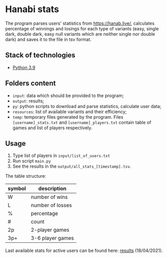 # Hanabi stats

The program parses users' statistics from https://hanab.live/, calculates percentage of winnings and losings for each type of variants (easy, single dark, double dark, easy null variants which are neither single nor double dark) and saves it to the file in tsv format.

## Stack of technologies
- [Python 3.9](https://www.python.org/)

## Folders content
- ```input```: data which should be provided to the program;
- ```output```: results;
- ```py```: python scripts to download and parse statistics, calculate user data;
- ```resources```: list of available variants and their efficiency;
- ```temp```: temporary files generated by the program. Files ```[username]_stats.txt``` and ```[username]_players.txt``` contain table of games and list of players respectively.

## Usage
1. Type list of players in ```input/list_of_users.txt```
2. Run script ```main.py```
3. See the results in the ```output/all_stats_[timestamp].tsv```.

The table structure:

symbol | description
-|-
W | number of wins
L | number of losses
% | percentage
\# | count
2p | 2-player games
3p+ | 3-6 player games

Last available stats for active users can be found here: [results](https://bit.ly/3mYJAbf) (18/04/2021).
